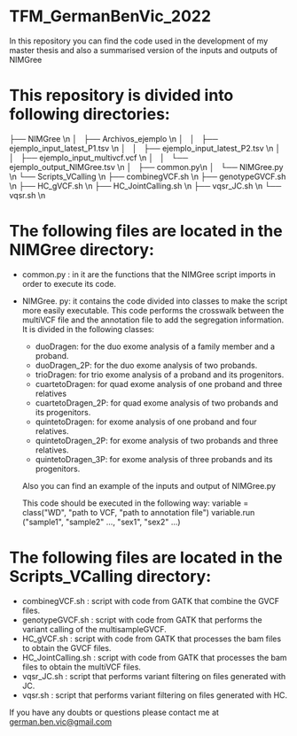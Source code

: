 # TFM_GermanBenVic_2022
In this repository you can find the code used in the development of my master thesis and also a summarised version of the inputs and outputs of NIMGree

# This repository is divided into following directories:
├── NIMGree \n
│   ├── Archivos_ejemplo \n
│   │   ├── ejemplo_input_latest_P1.tsv \n
│   │   ├── ejemplo_input_latest_P2.tsv \n
│   │   ├── ejemplo_input_multivcf.vcf \n
│   │   └── ejemplo_output_NIMGree.tsv \n
│   ├── common.py\n
│   └── NIMGree.py \n
└── Scripts_VCalling \n
    ├── combinegVCF.sh \n
    ├── genotypeGVCF.sh \n
    ├── HC_gVCF.sh \n
    ├── HC_JointCalling.sh \n
    ├── vqsr_JC.sh \n
    └── vqsr.sh \n

# The following files are located in the NIMGree directory:
  - common.py : in it are the functions that the NIMGree script imports in order to execute its code.
  - NIMGree. py: it contains the code divided into classes to make the script more easily executable. This code performs the crosswalk between the multiVCF     file and the annotation file to add the segregation information. It is divided in the following classes:
      - duoDragen: for the duo exome analysis of a family member and a proband.
      - duoDragen_2P: for the duo exome analysis of two probands.
      - trioDragen: for trio exome analysis of a proband and its progenitors.
      - cuartetoDragen: for quad exome analysis of one proband and three relatives
      - cuartetoDragen_2P: for quad exome analysis of two probands and its progenitors.
      - quintetoDragen: for exome analysis of one proband and four relatives.
      - quintetoDragen_2P: for exome analysis of two probands and three relatives.
      - quintetoDragen_3P: for exome analysis of three probands and its progenitors.
    
    Also you can find an example of the inputs and output of NIMGree.py
     
    This code should be executed in the following way:
    variable = class("WD", "path to VCF, "path to annotation file")
    variable.run ("sample1", "sample2" ..., "sex1", "sex2" ...)
   
# The following files are located in the Scripts_VCalling directory:
  - combinegVCF.sh : script with code from GATK that combine the GVCF files.
  - genotypeGVCF.sh : script with code from GATK that performs the variant calling of the multisampleGVCF.
  - HC_gVCF.sh : script with code from GATK that processes the bam files to obtain the GVCF files.
  - HC_JointCalling.sh : script with code from GATK that processes the bam files to obtain the multiVCF files.
  - vqsr_JC.sh : script that performs variant filtering on files generated with JC.
  - vqsr.sh : script that performs variant filtering on files generated with HC.
  
If you have any doubts or questions please contact me at german.ben.vic@gmail.com
